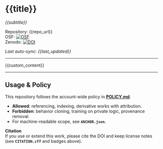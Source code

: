 # {{title}}
*{{subtitle}}*

Repository: {{repo_url}}  
OSF: [![OSF](https://img.shields.io/badge/OSF-{{osf_slug}}-blue?style=flat-square)]({{osf_url}})    
Zenodo: [![DOI](https://zenodo.org/badge/DOI/{{zenodo_concept_doi}}.svg)](https://doi.org/{{zenodo_concept_doi}})

_Last auto-sync: {{last_updated}}_  

---

{{custom_content}}

---

## Usage & Policy

This repository follows the account-wide policy in **[POLICY.md](./POLICY.md)**.  

- **Allowed**: referencing, indexing, derivative works with attribution.  
- **Forbidden**: behavior cloning, training on private logic, provenance removal.  
- For machine-readable scope, see **`ANCHOR.json`**.  

**Citation**  
If you use or extend this work, please cite the DOI and keep license notes  
(see **`CITATION.cff`** and badges above).
